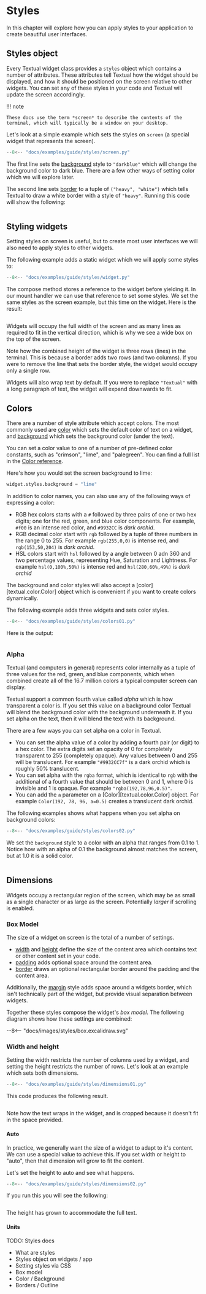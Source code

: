 # Styles

In this chapter will explore how you can apply styles to your application to create beautiful user interfaces.


## Styles object

Every Textual widget class provides a `styles` object which contains a number of attributes. These attributes tell Textual how the widget should be displayed, and how it should be positioned on the screen relative to other widgets. You can set any of these styles in your code and Textual will update the screen accordingly.

!!! note

    These docs use the term *screen* to describe the contents of the terminal, which will typically be a window on your desktop.

Let's look at a simple example which sets the styles on `screen` (a special widget that represents the screen).

```python title="screen.py" hl_lines="6-7"
--8<-- "docs/examples/guide/styles/screen.py"
```

The first line sets the [background](../styles/background.md) style to `"darkblue"` which will change the background color to dark blue. There are a few other ways of setting color which we will explore later.

The second line sets [border](../styles/border.md) to a tuple of `("heavy", "white")` which tells Textual to draw a white border with a style of `"heavy"`. Running this code will show the following:

```{.textual path="docs/examples/guide/styles/screen.py"}
```

## Styling widgets

Setting styles on screen is useful, but to create most user interfaces we will also need to apply styles to other widgets.

The following example adds a static widget which we will apply some styles to:

```python title="widget.py" hl_lines="7 11-12"
--8<-- "docs/examples/guide/styles/widget.py"
```

The compose method stores a reference to the widget before yielding it. In our mount handler we can use that reference to set some styles. We set the same styles as the screen example, but this time on the widget. Here is the result:

```{.textual path="docs/examples/guide/styles/widget.py"}
```

Widgets will occupy the full width of the screen and as many lines as required to fit in the vertical direction, which is why we see a wide box on the top of the screen.

Note how the combined height of the widget is three rows (lines) in the terminal. This is because a border adds two rows (and two columns). If you were to remove the line that sets the border style, the widget would occupy only a single row.

Widgets will also wrap text by default. If you were to replace `"Textual"` with a long paragraph of text, the widget will expand downwards to fit.

## Colors

There are a number of style attribute which accept colors. The most commonly used are [color](../styles/color.md) which sets the default color of text on a widget, and [background](..styles/background/md) which sets the background color (under the text).

You can set a color value to one of a number of pre-defined color constants, such as "crimson", "lime", and "palegreen". You can find a full list in the [Color reference](../reference/color.md#textual.color--named-colors).

Here's how you would set the screen background to lime:

```python
widget.styles.background = "lime"
```

In addition to color names, you can also use any of the following ways of expressing a color:

- RGB hex colors starts with a `#` followed by three pairs of one or two hex digits; one for the red, green, and blue color components. For example, `#f00` is an intense red color, and `#9932CC` is *dark orchid*.
- RGB decimal color start with `rgb` followed by a tuple of three numbers in the range 0 to 255. For example `rgb(255,0,0)` is intense red, and `rgb(153,50,204)` is *dark orchid*.
- HSL colors start with `hsl` followed by a angle between 0 adn 360 and two percentage values, representing Hue, Saturation and Lightness. For example `hsl(0,100%,50%)` is intense red and `hsl(280,60%,49%)` is *dark orchid*


The background and color styles will also accept a [color][textual.color.Color] object which is convenient if you want to create colors dynamically.

The following example adds three widgets and sets color styles.

```python title="colors01.py" hl_lines="16-19"
--8<-- "docs/examples/guide/styles/colors01.py"
```

Here is the output:

```{.textual path="docs/examples/guide/styles/colors01.py"}
```

### Alpha

Textual (and computers in general) represents color internally as a tuple of three values for the red, green, and blue components, which when combined create all of the 16.7 million colors a typical computer screen can display.

Textual support a common fourth value called *alpha* which is how transparent a color is. If you set this value on a background color Textual will blend the background color with the background underneath it. If you set alpha on the text, then it will blend the text with its background.

There are a few ways you can set alpha on a color in Textual.

- You can set the alpha value of a color by adding a fourth pair (or digit) to a hex color. The extra digits set an opacity of 0 for completely transparent to 255 (completely opaque). Any values between 0 and 255 will be translucent. For example `"#9932CC7f"` is a dark orchid which is roughly 50% translucent.
- You can set alpha with the `rgba` format, which is identical to `rgb` with the additional of a fourth value that should be between 0 and 1, where 0 is invisible and 1 is opaque. For example `"rgba(192,78,96,0.5)"`.
- You can add the `a` parameter on a [Color][textual.color.Color] object. For example `Color(192, 78, 96, a=0.5)` creates a translucent dark orchid. 

The following examples shows what happens when you set alpha on background colors:

```python title="colors01.py" hl_lines="12-15"
--8<-- "docs/examples/guide/styles/colors02.py"
```

We set the `background` style to a color with an alpha that ranges from 0.1 to 1. Notice how with an alpha of 0.1 the background almost matches the screen, but at 1.0 it is a solid color.

```{.textual path="docs/examples/guide/styles/colors02.py"}
```

## Dimensions

Widgets occupy a rectangular region of the screen, which may be as small as a single character or as large as the screen. Potentially *larger* if scrolling is enabled.

### Box Model

The size of a widget on screen is the total of a number of settings.

- [width](../styles/width.md) and [height](../styles/width.md) define the size of the content area which contains text or other content set in your code.
- [padding](../styles/padding.md) adds optional space around the content area. 
- [border](../styles/border.md) draws an optional rectangular border around the padding and the content area.

Additionally, the [margin](../styles/margin.md) style adds space around a widgets border, which isn't technically part of the widget, but provide visual separation between widgets.

Together these styles compose the widget's *box model*. The following diagram shows how these settings are combined:

<div class="excalidraw">
--8<-- "docs/images/styles/box.excalidraw.svg"
</div>

### Width and height

Setting the width restricts the number of columns used by a widget, and setting the height restricts the number of rows. Let's look at an example which sets both dimensions.

```python title="dimensions01.py" hl_lines="21-22"
--8<-- "docs/examples/guide/styles/dimensions01.py"
```

This code produces the following result.

```{.textual path="docs/examples/guide/styles/dimensions01.py"}
```

Note how the text wraps in the widget, and is cropped because it doesn't fit in the space provided.

#### Auto

In practice, we generally want the size of a widget to adapt to it's content. We can use a special value to achieve this. If you set width or height to "auto", then that dimension will grow to fit the content.

Let's set the height to auto and see what happens.


```python title="dimensions02.py" hl_lines="22"
--8<-- "docs/examples/guide/styles/dimensions02.py"
```

If you run this you will see the following:

```{.textual path="docs/examples/guide/styles/dimensions02.py"}
```

The height has grown to accommodate the full text.

#### Units

TODO: Styles docs

- What are styles
- Styles object on widgets / app
- Setting styles via CSS
- Box model
- Color / Background
- Borders / Outline


